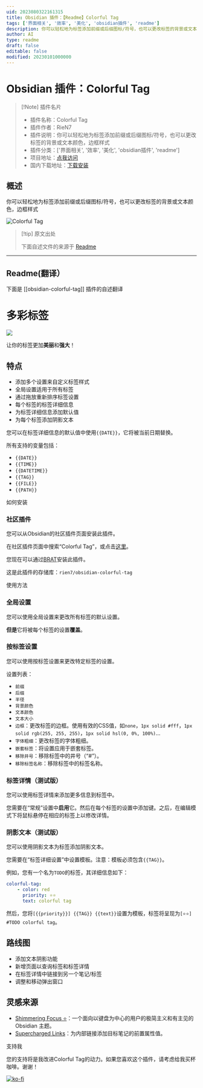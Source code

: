 ```yaml
---
uid: 2023080322161315
title: Obsidian 插件：【Readme】Colorful Tag
tags: ['界面相关', '效率', '美化', 'obsidian插件', 'readme']
description: 你可以轻松地为标签添加前缀或后缀图标/符号，也可以更改标签的背景或文本颜色，边框样式
author: AI
type: readme
draft: false
editable: false
modified: 20230101000000
---
```


# Obsidian 插件：Colorful Tag

> [!Note] 插件名片
> - 插件名称：Colorful Tag
> - 插件作者：RieN7
> - 插件说明：你可以轻松地为标签添加前缀或后缀图标/符号，也可以更改标签的背景或文本颜色，边框样式
> - 插件分类：['界面相关', '效率', '美化', 'obsidian插件', 'readme']
> - 项目地址：[点我访问](https://github.com/rien7/obsidian-colorful-tag)
> - 国内下载地址：[下载安装](https://pkmer.cn/products/plugin/pluginMarket/?obsidian-colorful-tag)

## 概述

你可以轻松地为标签添加前缀或后缀图标/符号，也可以更改标签的背景或文本颜色，边框样式

![Colorful Tag](https://cdn.pkmer.cn/covers/obsidian-colorful-tag.PNG!pkmer)

> [!tip] 原文出处
> 
>下面自述文件的来源于 [Readme](https://ghproxy.net/https://raw.githubusercontent.com/rien7/obsidian-colorful-tag/master/README.md)
> 

---

## Readme(翻译）

下面是 [[obsidian-colorful-tag]] 插件的自述翻译


# 多彩标签

![](./assets/setting.png)

让你的标签更加**美丽**和**强大**！

## 特点

- 添加多个设置来自定义标签样式
- 全局设置适用于所有标签
- 通过拖放重新排序标签设置
- 每个标签的标签详细信息
- 为标签详细信息添加默认值
- 为每个标签添加阴影文本

您可以在标签详细信息的默认值中使用`{{DATE}}`，它将被当前日期替换。

所有支持的变量包括：
- `{{DATE}}`
- `{{TIME}}`
- `{{DATETIME}}`
- `{{TAG}}`
- `{{FILE}}`
- `{{PATH}}`

如何安装

### 社区插件
您可以从Obsidian的社区插件页面安装此插件。

在社区插件页面中搜索“Colorful Tag”，或点击[这里](https://obsidian.md/plugins?search=colorful%20tag#)。

您现在可以通过[BRAT](https://github.com/TfTHacker/obsidian42-brat)安装此插件。

这是此插件的存储库：`rien7/obsidian-colorful-tag`

使用方法

### 全局设置

您可以使用全局设置来更改所有标签的默认设置。

**但是**它将被每个标签的设置**覆盖**。

### 按标签设置

您可以使用按标签设置来更改特定标签的设置。

设置列表：
- `前缀`
- `后缀`
- `半径`
- `背景颜色`
- `文本颜色`
- `文本大小`
- `边框`：更改标签的边框。使用有效的CSS值，如`none`，`1px solid #fff`，`1px solid rgb(255, 255, 255)`，`1px solid hsl(0, 0%, 100%)`...
- `字体粗细`：更改标签的字体粗细。
- `嵌套标签`：将设置应用于嵌套标签。
- `移除井号`：移除标签中的井号（“#”）。
- `移除标签名称`：移除标签中的标签名称。

### 标签详情（测试版）

您可以使用标签详情来添加更多信息到标签中。

您需要在“常规”设置中**启用**它。然后在每个标签的设置中添加键。之后，在编辑模式下将鼠标悬停在相应的标签上以修改详情。

### 阴影文本（测试版）

您可以使用阴影文本为标签添加阴影文本。

您需要在“标签详细设置”中设置模板。注意：模板必须包含`{{TAG}}`。

例如，您有一个名为`TODO`的标签，其详细信息如下：

```yaml
colorful-tag:
    - color: red
      priority: ⭐⭐
      text: colorful tag
```

然后，您将`[{{priority}}] {{TAG}} {{text}}`设置为模板，标签将呈现为`[⭐⭐] #TODO colorful tag`。

## 路线图

- 添加文本阴影功能
- 新增页面以查询标签和标签详情
- 在标签详情中链接到另一个笔记/标签
- 调整和移动弹出窗口

## 灵感来源

- [Shimmering Focus ⟡](https://github.com/chrisgrieser/shimmering-focus)：一个面向以键盘为中心的用户的极简主义和有主见的 Obsidian 主题。
- [Supercharged Links](https://github.com/mdelobelle/obsidian_supercharged_links)：为内部链接添加目标笔记的前置属性值。

支持我

您的支持将是我改进Colorful Tag的动力。如果您喜欢这个插件，请考虑给我买杯咖啡。谢谢！
    
[![ko-fi](https://ko-fi.com/img/githubbutton_sm.svg)](https://ko-fi.com/rien7)



